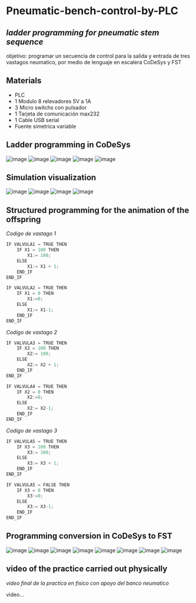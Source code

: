 # Pneumatic-bench-control-by-PLC
## _ladder programming for pneumatic stem sequence_

objetivo: programar un secuencia de control para la salida y entrada de tres vastagos neumatico, por medio de lenguaje en escalera CoDeSys y FST

## Materials
- PLC
- 1 Modulo 8 relevadores 5V a 1A
- 3 Micro switchs con pulsador
- 1 Tarjeta de comunicación max232
- 1 Cable USB serial
- Fuente simetrica variable

## Ladder programming in CoDeSys
![image](https://github.com/Gaddiel0710/Pneumatic-bench-control-by-PLC/assets/135661300/f4c48ef6-201a-484c-a408-6b1575976376)
![image](https://github.com/Gaddiel0710/Pneumatic-bench-control-by-PLC/assets/135661300/435f2ccc-58f9-4f7e-93d6-c31183ffa70a)
![image](https://github.com/Gaddiel0710/Pneumatic-bench-control-by-PLC/assets/135661300/49f21fd8-abc9-4ba4-9752-eb2c63c07029)
![image](https://github.com/Gaddiel0710/Pneumatic-bench-control-by-PLC/assets/135661300/cc3cc5e8-4909-4c7e-b8f9-b4f252fc9034)
![image](https://github.com/Gaddiel0710/Pneumatic-bench-control-by-PLC/assets/135661300/e8b3c1ee-f733-4789-9e51-b226fe841a07)

## Simulation visualization
![image](https://github.com/Gaddiel0710/Pneumatic-bench-control-by-PLC/assets/135661300/97d660c4-795b-4cea-bcd8-f5d0f139635d)
![image](https://github.com/Gaddiel0710/Pneumatic-bench-control-by-PLC/assets/135661300/488a0cdb-a89c-4408-86e5-4c0a5d6cc66b)
![image](https://github.com/Gaddiel0710/Pneumatic-bench-control-by-PLC/assets/135661300/376f2d60-5a68-43d1-a7a6-ce39b5f96cbf)
![image](https://github.com/Gaddiel0710/Pneumatic-bench-control-by-PLC/assets/135661300/1f80a133-2e3d-4e7f-b2ad-577e4485aaa3)

## Structured programming for the animation of the offspring
_Codigo de vastago 1_
```python
IF VALVULA1 = TRUE THEN
	IF X1 = 100 THEN
		X1:= 100;
	ELSE 
		X1:= X1 + 1;
	END_IF
END_IF

IF VALVULA2 = TRUE THEN
	IF X1 = 0 THEN
		X1:=0;
	ELSE
		X1:= X1-1;
	END_IF
END_IF
```

_Codigo de vastago 2_
```python
IF VALVULA3 = TRUE THEN
	IF X2 = 100 THEN
		X2:= 100;
	ELSE 
		X2:= X2 + 1;
	END_IF
END_IF

IF VALVULA4 = TRUE THEN
	IF X2 = 0 THEN
		X2:=0;
	ELSE
		X2:= X2-1;
	END_IF
END_IF
```

_Codigo de vastago 3_
```python
IF VALVULA5 = TRUE THEN
	IF X3 = 100 THEN
		X3:= 100;
	ELSE 
		X3:= X3 + 1;
	END_IF
END_IF

IF VALVULA5 = FALSE THEN
	IF X3 = 0 THEN
		X3:=0;
	ELSE
		X3:= X3-1;
	END_IF
END_IF
```


## Programming conversion in CoDeSys to FST
![image](https://github.com/Gaddiel0710/Pneumatic-bench-control-by-PLC/assets/135661300/086428ec-7f1a-4aae-acb6-657cc4876992)
![image](https://github.com/Gaddiel0710/Pneumatic-bench-control-by-PLC/assets/135661300/d212e06e-0546-4720-9d43-6b1d62dd11a3)
![image](https://github.com/Gaddiel0710/Pneumatic-bench-control-by-PLC/assets/135661300/302fefcd-f122-4738-8632-d425c05de920)
![image](https://github.com/Gaddiel0710/Pneumatic-bench-control-by-PLC/assets/135661300/68f5f14a-0581-478f-a101-af7085c87fbb)
![image](https://github.com/Gaddiel0710/Pneumatic-bench-control-by-PLC/assets/135661300/33ced741-38e0-4051-9bac-4e17110064df)
![image](https://github.com/Gaddiel0710/Pneumatic-bench-control-by-PLC/assets/135661300/53e68d03-243f-4c62-827e-df9e28d1d7a0)
![image](https://github.com/Gaddiel0710/Pneumatic-bench-control-by-PLC/assets/135661300/56a721f2-eab0-4308-9225-1c222924dd9d)
![image](https://github.com/Gaddiel0710/Pneumatic-bench-control-by-PLC/assets/135661300/10c106ea-0261-49f5-96c7-7f39c9fc3abf)


## video of the practice carried out physically
_video final de la practica en fisico con apoyo del banco neumatico_

video...





